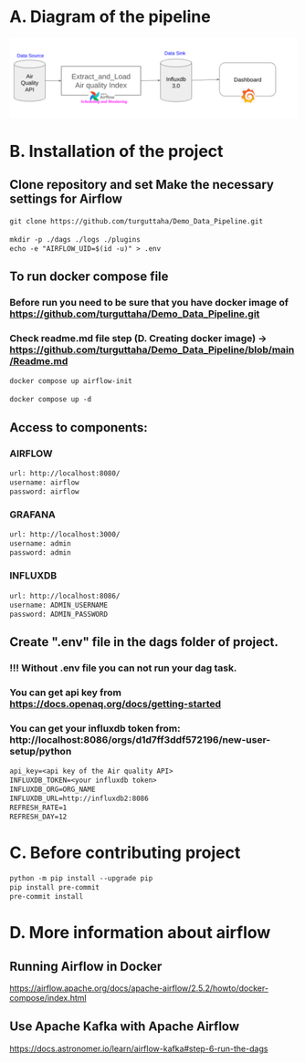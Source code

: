 # A. Diagram of the pipeline
![alt text](docs/image.png)

# B. Installation of the project
## Clone repository and set Make the necessary settings for Airflow

```
git clone https://github.com/turguttaha/Demo_Data_Pipeline.git

mkdir -p ./dags ./logs ./plugins
echo -e "AIRFLOW_UID=$(id -u)" > .env
```

## To run docker compose file
### Before run you need to be sure that you have docker image of https://github.com/turguttaha/Demo_Data_Pipeline.git
### Check readme.md file step (D. Creating docker image) -> https://github.com/turguttaha/Demo_Data_Pipeline/blob/main/Readme.md
```
docker compose up airflow-init

docker compose up -d
```

## Access to components:
### AIRFLOW
```
url: http://localhost:8080/
username: airflow
password: airflow
```
### GRAFANA
```
url: http://localhost:3000/
username: admin
password: admin
```
### INFLUXDB
```
url: http://localhost:8086/
username: ADMIN_USERNAME
password: ADMIN_PASSWORD
```

## Create ".env" file in the dags folder of project.
### !!! Without .env file you can not run your dag task.
### You can get api key from https://docs.openaq.org/docs/getting-started
### You can get your influxdb token from: http://localhost:8086/orgs/d1d7ff3ddf572196/new-user-setup/python
```
api_key=<api key of the Air quality API>
INFLUXDB_TOKEN=<your influxdb token>
INFLUXDB_ORG=ORG_NAME
INFLUXDB_URL=http://influxdb2:8086
REFRESH_RATE=1
REFRESH_DAY=12
```

# C. Before contributing project
```
python -m pip install --upgrade pip
pip install pre-commit
pre-commit install
```

# D. More information about airflow
## Running Airflow in Docker
https://airflow.apache.org/docs/apache-airflow/2.5.2/howto/docker-compose/index.html
## Use Apache Kafka with Apache Airflow
https://docs.astronomer.io/learn/airflow-kafka#step-6-run-the-dags

